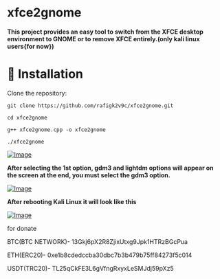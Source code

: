 # xfce2gnome
**This project provides an easy tool to switch from the XFCE desktop environment to GNOME or to remove XFCE entirely.(only kali linux users{for now})**
# 🚀 Installation

Clone the repository:

``````git clone https://github.com/rafigk2v9c/xfce2gnome.git``````

``````cd xfce2gnome``````

``````g++ xfce2gnome.cpp -o xfce2gnome``````

``````./xfce2gnome``````

[![Image](https://i.hizliresim.com/6ldxqo4.png)](https://hizliresim.com/6ldxqo4)


**After selecting the 1st option, gdm3 and lightdm options will appear on the screen at the end, you must select the gdm3 option.**


[![Image](https://i.hizliresim.com/9qabv21.png)](https://hizliresim.com/9qabv21)

**After rebooting Kali Linux it will look like this**

[![Image](https://i.hizliresim.com/jig4kwk.png)](https://hizliresim.com/jig4kwk)


for donate

BTC(BTC NETWORK)- 13Gkj6pX2R8ZjixUtxg9Jpk1HTRzBGcPua

ETH(ERC20)- 0xe1b8cdedccba30dbc7b3b479b75ff84273f5c014

USDT(TRC20)- TL25qCkFE3L6gVfngRxyxLeSMJdj59pXz5
